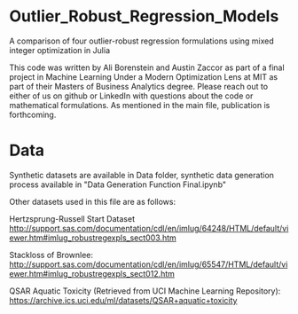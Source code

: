 # Outlier_Robust_Regression_Models
A comparison of four outlier-robust regression formulations using mixed integer optimization in Julia

This code was written by Ali Borenstein and Austin Zaccor as part of a final project in Machine Learning Under a Modern Optimization Lens at MIT as part of their Masters of Business Analytics degree. Please reach out to either of us on github or LinkedIn with questions about the code or mathematical formulations. As mentioned in the main file, publication is forthcoming.

# Data
Synthetic datasets are available in Data folder, synthetic data generation process available in "Data Generation Function Final.ipynb"

Other datasets used in this file are as follows:

Hertzsprung-Russell Start Dataset
http://support.sas.com/documentation/cdl/en/imlug/64248/HTML/default/viewer.htm#imlug_robustregexpls_sect003.htm

Stackloss of Brownlee:
http://support.sas.com/documentation/cdl/en/imlug/65547/HTML/default/viewer.htm#imlug_robustregexpls_sect012.htm

QSAR Aquatic Toxicity (Retrieved from UCI Machine Learning Repository):
https://archive.ics.uci.edu/ml/datasets/QSAR+aquatic+toxicity
